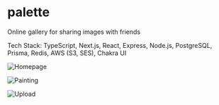# palette

Online gallery for sharing images with friends

Tech Stack: TypeScript, Next.js, React, Express, Node.js, PostgreSQL, Prisma, Redis, AWS (S3, SES), Chakra UI

![Homepage](https://github.com/toblrne/palette/assets/67180069/0568c44b-11c5-4c9e-b466-9b4e562a3a61)

![Painting](https://github.com/toblrne/palette/assets/67180069/9c16011a-0175-4e01-8e69-e1ed65d8fc5e)

![Upload](https://github.com/toblrne/palette/assets/67180069/7f228133-a314-40ec-9781-05adb9c9e595)


